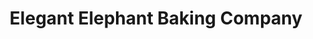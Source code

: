 ---
title: "Elegant Elephant Baking Company"
url: /eugene/elegant-elephant-baking-company/
shop: bakery
---